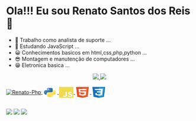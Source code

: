 <h1>Ola!!! Eu sou Renato Santos dos Reis 👋</h1>


- 🤝 Trabalho como analista de suporte ...
- 🧐 Estudando JavaScript ...
- 😀 Conhecimentos basicos em html,css,php,python ...
- 😎 Montagem e manutenção de computadores ...
- 😁 Eletronica basica ...

<div align="center">
  <a href="https://github.com/R27-Py">
  <img height="140em" src="https://github-readme-stats.vercel.app/api?username=R27-Py&show_icons=true&theme=vue-dark&include_all_commits=true&count_private=true"/>
  <img height="140em" src="https://github-readme-stats.vercel.app/api/top-langs/?username=R27-Py&layout=compact&langs_count=7&theme=vue-dark"/>
</div>
<div style="display: inline_block"><br>
  <img align="center" alt="Renato-Php" height="30" width="40" src="https://cdn.jsdelivr.net/gh/devicons/devicon/icons/php/php-plain.svg">
  <img align="center" alt="Renato-Python" height="30" width="40" src="https://raw.githubusercontent.com/devicons/devicon/master/icons/python/python-original.svg">
  <img align="center" alt="Renato-Js" height="30" width="40" src="https://raw.githubusercontent.com/devicons/devicon/master/icons/javascript/javascript-plain.svg">
  <img align="center" alt="Renato-HTML" height="30" width="40" src="https://raw.githubusercontent.com/devicons/devicon/master/icons/html5/html5-original.svg">
  <img align="center" alt="Renato-CSS" height="30" width="40" src="https://raw.githubusercontent.com/devicons/devicon/master/icons/css3/css3-original.svg">
</div>
  
  ##
 
<div> 
  <a href="https://instagram.com/renato_sreis" target="_blank"><img src="https://img.shields.io/badge/-Instagram-%23E4405F?style=for-the-badge&logo=instagram&logoColor=white" target="_blank"></a> 
  <a href = "mailto:renato.wpcms@gmail.com"><img src="https://img.shields.io/badge/-Gmail-%23333?style=for-the-badge&logo=gmail&logoColor=white" target="_blank"></a>
  <a href="https://linkedin.com/in/renato-reis-a73646232" target="_blank"><img src="https://img.shields.io/badge/-LinkedIn-%230077B5?style=for-the-badge&logo=linkedin&logoColor=white" target="_blank"></a> 
 
</div>
